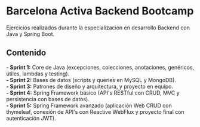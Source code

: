 # Barcelona Activa Backend Bootcamp
Ejercicios realizados durante la especialización en desarrollo Backend con Java y Spring Boot.

## Contenido

**- Sprint 1:** Core de Java (excepciones, colecciones, anotaciones, genéricos, útiles, lambdas y testing).  
**- Sprint 2:** Bases de datos (scripts y queries en MySQL y MongoDB).  
**- Sprint 3:** Patrones de diseño y arquitectura, y proyecto en equipo.  
**- Sprint 4:** Spring Framework básico (API's RESTful con CRUD, MVC y persistencia con bases de datos).  
**- Sprint 5:** Spring Framework avanzado (aplicación Web CRUD con thymeleaf, conexión de API's con Reactive WebFlux y proyecto final con autenticación JWT).  
